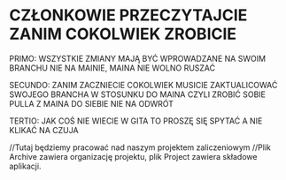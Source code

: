 # CZŁONKOWIE PRZECZYTAJCIE ZANIM COKOLWIEK ZROBICIE

PRIMO: WSZYSTKIE ZMIANY MAJĄ BYĆ WPROWADZANE NA SWOIM BRANCHU NIE NA MAINIE, MAINA NIE WOLNO RUSZAĆ

SECUNDO: ZANIM ZACZNIECIE COKOLWIEK MUSICIE ZAKTUALICOWAĆ SWOJEGO BRANCHA W STOSUNKU DO MAINA CZYLI ZROBIĆ SOBIE PULLA Z MAINA DO SIEBIE NIE NA ODWRÓT

TERTIO: JAK COŚ NIE WIECIE W GITA TO PROSZĘ SIĘ SPYTAĆ A NIE KLIKAĆ NA CZUJA

//Tutaj będziemy pracować nad naszym projektem zaliczeniowym
//Plik Archive zawiera organizację projektu, plik Project zawiera składowe aplikacji.
